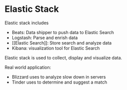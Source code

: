 # Elastic Stack
Elastic stack includes
- Beats: Data shipper to push data to Elastic Search
- Logstash: Parse and enrish data
- [[Elastic Search]]: Store search and analyze data
- Kibana: visualization tool for Elastic Search

Elastic stack is used to collect, display and visualize data.

Real world application:
- Blizzard uses to analyze slow down in servers
- Tinder uses to determine and suggest a match